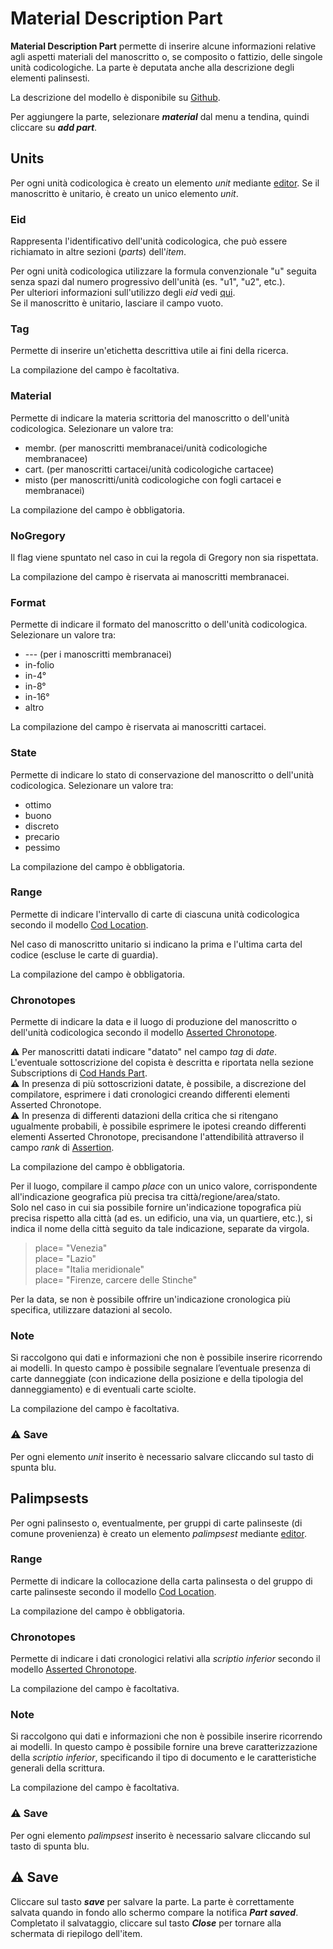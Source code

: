 # Material Description Part
**Material Description Part** permette di inserire alcune informazioni relative agli aspetti materiali del manoscritto o, se composito o fattizio, delle singole unità codicologiche. La parte è deputata anche alla descrizione degli elementi palinsesti. 

La descrizione del modello è disponibile su [Github](https://github.com/vedph/cadmus-codicology#codmaterialdscpart).

Per aggiungere la parte, selezionare **_material_** dal menu a tendina, quindi cliccare su **_add part_**.  


## Units
Per ogni unità codicologica è creato un elemento _unit_ mediante [editor](Editor_Brick.md).
Se il manoscritto è unitario, è creato un unico elemento _unit_.


### Eid
Rappresenta l'identificativo dell'unità codicologica, che può essere richiamato in altre sezioni (_parts_) dell'_item_.  

Per ogni unità codicologica utilizzare la formula convenzionale "u" seguita senza spazi dal numero progressivo dell'unità (es. "u1", "u2", etc.).  
Per ulteriori informazioni sull'utilizzo degli _eid_ vedi [qui](identifiers.md).   
Se il manoscritto è unitario, lasciare il campo vuoto.

### Tag
Permette di inserire un'etichetta descrittiva utile ai fini della ricerca.

La compilazione del campo è facoltativa.

### Material
Permette di indicare la materia scrittoria del manoscritto o dell'unità codicologica. Selezionare un valore tra:
* membr. (per manoscritti membranacei/unità codicologiche membranacee)
* cart. (per manoscritti cartacei/unità codicologiche cartacee)
* misto (per manoscritti/unità codicologiche con fogli cartacei e membranacei)

La compilazione del campo è obbligatoria.

### NoGregory
Il flag viene spuntato nel caso in cui la regola di Gregory non sia rispettata.

La compilazione del campo è riservata ai manoscritti membranacei.

### Format
Permette di indicare il formato del manoscritto o dell'unità codicologica. Selezionare un valore tra:
* --- (per i manoscritti membranacei)
* in-folio
* in-4°
* in-8°
* in-16°
* altro

La compilazione del campo è riservata ai manoscritti cartacei.

### State
Permette di indicare lo stato di conservazione del manoscritto o dell'unità codicologica. Selezionare un valore tra:
* ottimo
* buono
* discreto
* precario
* pessimo

La compilazione del campo è obbligatoria.

### Range
Permette di indicare l'intervallo di carte di ciascuna unità codicologica secondo il modello [Cod Location](Cod_Location_Brick.md).

Nel caso di manoscritto unitario si indicano la prima e l'ultima carta del codice (escluse le carte di guardia).

La compilazione del campo è obbligatoria.

### Chronotopes
Permette di indicare la data e il luogo di produzione del manoscritto o dell'unità codicologica secondo il modello [Asserted Chronotope](Asserted_Chronotope_Brick.md).

⚠️ Per manoscritti datati indicare "datato" nel campo _tag_ di _date_. L'eventuale sottoscrizione del copista è descritta e riportata nella sezione Subscriptions di [Cod Hands Part](Hands_Part.md).  
⚠️ In presenza di più sottoscrizioni datate, è possibile, a discrezione del compilatore, esprimere i dati cronologici creando differenti elementi Asserted Chronotope.  
⚠️ In presenza di differenti datazioni della critica che si ritengano ugualmente probabili, è possibile esprimere le ipotesi creando differenti elementi Asserted Chronotope, precisandone l'attendibilità attraverso il campo _rank_ di [Assertion](Assertion_Brick.md).

La compilazione del campo è obbligatoria.  
 
Per il luogo, compilare il campo _place_ con un unico valore, corrispondente all'indicazione geografica più precisa tra città/regione/area/stato.  
Solo nel caso in cui sia possibile fornire un'indicazione topografica più precisa rispetto alla città (ad es. un edificio, una via, un quartiere, etc.), si indica il nome della città seguito da tale indicazione, separate da virgola.

> place= "Venezia"  
> place= "Lazio"  
> place= "Italia meridionale"  
> place= "Firenze, carcere delle Stinche"  
 
Per la data, se non è possibile offrire un'indicazione cronologica più specifica, utilizzare datazioni al secolo.  

### Note
Si raccolgono qui dati e informazioni che non è possibile inserire ricorrendo ai modelli. In questo campo è possibile segnalare l’eventuale presenza di carte danneggiate (con indicazione della posizione e della tipologia del danneggiamento) e di eventuali carte sciolte.

La compilazione del campo è facoltativa.

### ⚠️ Save
Per ogni elemento _unit_ inserito è necessario salvare cliccando sul tasto di spunta blu.


## Palimpsests
Per ogni palinsesto o, eventualmente, per gruppi di carte palinseste (di comune provenienza) è creato un elemento _palimpsest_ mediante [editor](Editor_Brick.md).

### Range
Permette di indicare la collocazione della carta palinsesta o del gruppo di carte palinseste secondo il modello [Cod Location](Cod_Location_Brick.md).

La compilazione del campo è obbligatoria.

### Chronotopes
Permette di indicare i dati cronologici relativi alla _scriptio inferior_ secondo il modello [Asserted Chronotope](Asserted_Chronotope_Brick.md).

La compilazione del campo è facoltativa.

### Note
Si raccolgono qui dati e informazioni che non è possibile inserire ricorrendo ai modelli. In questo campo è possibile fornire una breve caratterizzazione della _scriptio inferior_, specificando il tipo di documento e le caratteristiche generali della scrittura.

La compilazione del campo è facoltativa.


### ⚠️ Save
Per ogni elemento _palimpsest_ inserito è necessario salvare cliccando sul tasto di spunta blu.


## ⚠️ Save
Cliccare sul tasto **_save_** per salvare la parte.
La parte è correttamente salvata quando in fondo allo schermo compare la notifica **_Part saved_**.  
Completato il salvataggio, cliccare sul tasto **_Close_** per tornare alla schermata di riepilogo dell'item.

